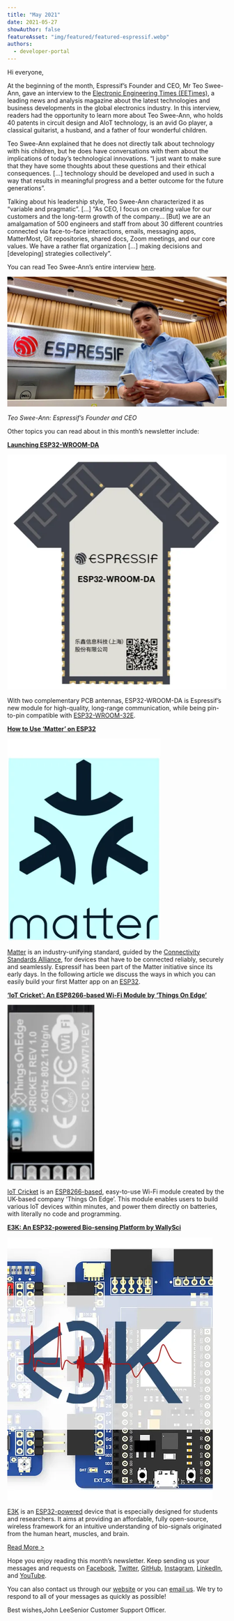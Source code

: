 ```yaml
---
title: "May 2021"
date: 2021-05-27
showAuthor: false
featureAsset: "img/featured/featured-espressif.webp"
authors:
  - developer-portal
---
```

Hi everyone,

At the beginning of the month, Espressif’s Founder and CEO, Mr Teo Swee-Ann, gave an interview to the [Electronic Engineering Times (EETimes)](https://www.eetimes.com/nl-archive/EE-Times-Weekend-210501.html), a leading news and analysis magazine about the latest technologies and business developments in the global electronics industry. In this interview, readers had the opportunity to learn more about Teo Swee-Ann, who holds 40 patents in circuit design and AIoT technology, is an avid Go player, a classical guitarist, a husband, and a father of four wonderful children.

Teo Swee-Ann explained that he does not directly talk about technology with his children, but he does have conversations with them about the implications of today’s technological innovations. “I just want to make sure that they have some thoughts about these questions and their ethical consequences. […] technology should be developed and used in such a way that results in meaningful progress and a better outcome for the future generations”.

Talking about his leadership style, Teo Swee-Ann characterized it as “variable and pragmatic”. […] “As CEO, I focus on creating value for our customers and the long-term growth of the company… [But] we are an amalgamation of 500 engineers and staff from about 30 different countries connected via face-to-face interactions, emails, messaging apps, MatterMost, Git repositories, shared docs, Zoom meetings, and our core values. We have a rather flat organization […] making decisions and [developing] strategies collectively”.

You can read Teo Swee-Ann’s entire interview [here](https://www.eetimes.com/nl-archive/EE-Times-Weekend-210501.html).

![](img/may-1.webp)

*Teo Swee-Ann: Espressif’s Founder and CEO*

Other topics you can read about in this month’s newsletter include:

[__Launching ESP32-WROOM-DA__ ](https://www.espressif.com/en/news/ESP32-WROOM-DA)

![](img/may-2.webp)

With two complementary PCB antennas, ESP32-WROOM-DA is Espressif’s new module for high-quality, long-range communication, while being pin-to-pin compatible with [ESP32-WROOM-32E](https://www.espressif.com/sites/default/files/documentation/esp32-wroom-32e_esp32-wroom-32ue_datasheet_en.pdf).

[__How to Use ‘Matter’ on ESP32__ ](https://www.espressif.com/en/news/Matter_on_ESP32)

![](img/may-3.webp)

[Matter](https://buildwithmatter.com/) is an industry-unifying standard, guided by the [Connectivity Standards Alliance](https://csa-iot.org/), for devices that have to be connected reliably, securely and seamlessly. Espressif has been part of the Matter initiative since its early days. In the following article we discuss the ways in which you can easily build your first Matter app on an [ESP32](https://www.espressif.com/en/products/socs/esp32).

[__‘IoT Cricket’: An ESP8266-based Wi-Fi Module by ‘Things On Edge’__ ](https://www.espressif.com/en/news/IoT_Cricket)

![](img/may-4.webp)

[IoT Cricket](https://www.thingsonedge.com/product-page/wifi-cricket) is an [ESP8266-based](https://www.espressif.com/en/products/socs/esp8266), easy-to-use Wi-Fi module created by the UK-based company ‘Things On Edge’. This module enables users to build various IoT devices within minutes, and power them directly on batteries, with literally no code and programming.

[__E3K: An ESP32-powered Bio-sensing Platform by WallySci__ ](https://www.espressif.com/en/news/E3K)

![](img/may-5.webp)

[E3K](https://www.crowdsupply.com/wallysci/e3k#details-top) is an [ESP32-powered](https://www.espressif.com/en/products/devkits/esp32-devkitc) device that is especially designed for students and researchers. It aims at providing an affordable, fully open-source, wireless framework for an intuitive understanding of bio-signals originated from the human heart, muscles, and brain.

[Read More >](https://www.espressif.com/en/company/newsroom/news)

Hope you enjoy reading this month’s newsletter. Keep sending us your messages and requests on [Facebook](https://espressif.us15.list-manage.com/track/click?u=40830afd8eb6f70ab5e47b7a4&id=c4a255994f&e=309e9b0452), [Twitter](https://espressif.us15.list-manage.com/track/click?u=40830afd8eb6f70ab5e47b7a4&id=65227f5ce9&e=309e9b0452), [GitHub](https://github.com/espressif), [Instagram](https://espressif.us15.list-manage.com/track/click?u=40830afd8eb6f70ab5e47b7a4&id=7a5d88fa55&e=309e9b0452), [LinkedIn](https://espressif.us15.list-manage.com/track/click?u=40830afd8eb6f70ab5e47b7a4&id=4a49c35eb3&e=309e9b0452), and [YouTube](https://espressif.us15.list-manage.com/track/click?u=40830afd8eb6f70ab5e47b7a4&id=60d3d0280a&e=309e9b0452).

You can also contact us through our [website](https://www.espressif.com/en/contact-us/sales-questions) or you can [email us](mailto://newsletter@espressif.com). We try to respond to all of your messages as quickly as possible!

Best wishes,John LeeSenior Customer Support Officer.
